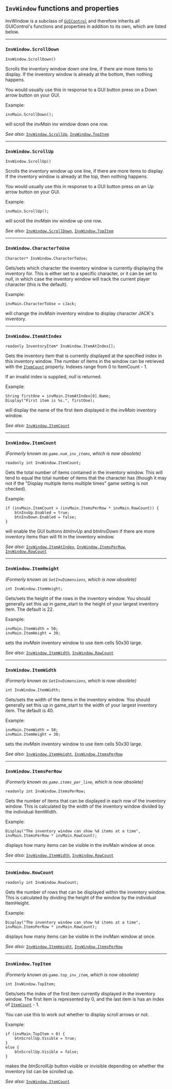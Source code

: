 ## `InvWindow` functions and properties

InvWindow is a subclass of [`GUIControl`](GUIControl) and therefore inherits all GUIControl's functions and properties in addition to its own, which are listed below.

---

### `InvWindow.ScrollDown`

```ags
InvWindow.ScrollDown()
```

Scrolls the inventory window down one line, if there are more items to
display. If the inventory window is already at the bottom, then nothing
happens.

You would usually use this in response to a GUI button press on a Down
arrow button on your GUI.

Example:

```ags
invMain.ScrollDown();
```

will scroll the *invMain* inv window down one row.

*See also:* [`InvWindow.ScrollUp`](InvWindow#invwindowscrollup),
[`InvWindow.TopItem`](InvWindow#invwindowtopitem)

---

### `InvWindow.ScrollUp`

```ags
InvWindow.ScrollUp()
```

Scrolls the inventory window up one line, if there are more items to
display. If the inventory window is already at the top, then nothing
happens.

You would usually use this in response to a GUI button press on an Up
arrow button on your GUI.

Example:

```ags
invMain.ScrollUp();
```

will scroll the *invMain* inv window up one row.

*See also:* [`InvWindow.ScrollDown`](InvWindow#invwindowscrolldown),
[`InvWindow.TopItem`](InvWindow#invwindowtopitem)

---

### `InvWindow.CharacterToUse`

```ags
Character* InvWindow.CharacterToUse;
```

Gets/sets which character the inventory window is currently displaying
the inventory for. This is either set to a specific character, or it can
be set to *null*, in which case the inventory window will track the
current player character (this is the default).

Example:

```ags
invMain.CharacterToUse = cJack;
```

will change the *invMain* inventory window to display character JACK's
inventory.

---

### `InvWindow.ItemAtIndex`

```ags
readonly InventoryItem* InvWindow.ItemAtIndex[];
```

Gets the inventory item that is currently displayed at the specified
index in this inventory window. The number of items in the window can be
retrieved with the [`ItemCount`](InvWindow#invwindowitemcount) property.
Indexes range from 0 to ItemCount - 1.

If an invalid index is supplied, *null* is returned.

Example:

```ags
String firstOne = invMain.ItemAtIndex[0].Name;
Display("First item is %s.", firstOne);
```

will display the name of the first item displayed in the *invMain*
inventory window.

*See also:* [`InvWindow.ItemCount`](InvWindow#invwindowitemcount)

---

### `InvWindow.ItemCount`

*(Formerly known as `game.num_inv_items`, which is now obsolete)*

```ags
readonly int InvWindow.ItemCount;
```

Gets the total number of items contained in the inventory window. This
will tend to equal the total number of items that the character has
(though it may not if the "Display multiple items multiple times" game
setting is not checked).

Example:

```ags
if (invMain.ItemCount > (invMain.ItemsPerRow * invMain.RowCount)) {
    btnInvUp.Enabled = true;
    btnInvDown.Enabled = false;
}
```

will enable the GUI buttons *btnInvUp* and *btnInvDown* if there are
more inventory items than will fit in the inventory window.

*See also:* [`InvWindow.ItemAtIndex`](InvWindow#invwindowitematindex),
[`InvWindow.ItemsPerRow`](InvWindow#invwindowitemsperrow),
[`InvWindow.RowCount`](InvWindow#invwindowrowcount)

---

### `InvWindow.ItemHeight`

*(Formerly known as `SetInvDimensions`, which is now obsolete)*

```ags
int InvWindow.ItemHeight;
```

Gets/sets the height of the rows in the inventory window. You should
generally set this up in game_start to the height of your largest
inventory item. The default is 22.

Example:

```ags
invMain.ItemWidth = 50;
invMain.ItemHeight = 30;
```

sets the *invMain* inventory window to use item cells 50x30 large.

*See also:* [`InvWindow.ItemWidth`](InvWindow#invwindowitemwidth),
[`InvWindow.RowCount`](InvWindow#invwindowrowcount)

---

### `InvWindow.ItemWidth`

*(Formerly known as `SetInvDimensions`, which is now obsolete)*

```ags
int InvWindow.ItemWidth;
```

Gets/sets the width of the items in the inventory window. You should
generally set this up in game_start to the width of your largest
inventory item. The default is 40.

Example:

```ags
invMain.ItemWidth = 50;
invMain.ItemHeight = 30;
```

sets the *invMain* inventory window to use item cells 50x30 large.

*See also:* [`InvWindow.ItemHeight`](InvWindow#invwindowitemheight),
[`InvWindow.ItemsPerRow`](InvWindow#invwindowitemsperrow)

---

### `InvWindow.ItemsPerRow`

*(Formerly known as `game.items_per_line`, which is now obsolete)*

```ags
readonly int InvWindow.ItemsPerRow;
```

Gets the number of items that can be displayed in each row of the
inventory window. This is calculated by the width of the inventory
window divided by the individual ItemWidth.

Example:

```ags
Display("The inventory window can show %d items at a time", invMain.ItemsPerRow * invMain.RowCount);
```

displays how many items can be visible in the invMain window at once.

*See also:* [`InvWindow.ItemWidth`](InvWindow#invwindowitemwidth),
[`InvWindow.RowCount`](InvWindow#invwindowrowcount)

---

### `InvWindow.RowCount`

```ags
readonly int InvWindow.RowCount;
```

Gets the number of rows that can be displayed within the inventory
window. This is calculated by dividing the height of the window by the
individual ItemHeight.

Example:

```ags
Display("The inventory window can show %d items at a time", invMain.ItemsPerRow * invMain.RowCount);
```

displays how many items can be visible in the invMain window at once.

*See also:* [`InvWindow.ItemHeight`](InvWindow#invwindowitemheight),
[`InvWindow.ItemsPerRow`](InvWindow#invwindowitemsperrow)

---

### `InvWindow.TopItem`

*(Formerly known as `game.top_inv_item`, which is now obsolete)*

```ags
int InvWindow.TopItem;
```

Gets/sets the index of the first item currently displayed in the
inventory window. The first item is represented by 0, and the last item
is has an index of [`ItemCount`](InvWindow#invwindowitemcount) - 1.

You can use this to work out whether to display scroll arrows or not.

Example:

```ags
if (invMain.TopItem > 0) {
    btnScrollUp.Visible = true;
}
else {
    btnScrollUp.Visible = false;
}
```

makes the *btnScrollUp* button visible or invisible depending on whether
the inventory list can be scrolled up.

*See also:* [`InvWindow.ItemCount`](InvWindow#invwindowitemcount)

